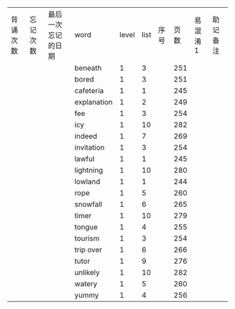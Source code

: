 |||||||||||
|:--|:--|:--|:--|:--|:--|:--|:--|:--|:--|
|背诵次数|忘记次数|最后一次忘记的日期|word|level|list|序号|页数|易混淆1|助记备注|
||||beneath|1|3||251|||
||||bored|1|3||251|||
||||cafeteria|1|1||245|||
||||explanation|1|2||249|||
||||fee|1|3||254|||
||||icy|1|10||282|||
||||indeed|1|7||269|||
||||invitation|1|3||254|||
||||lawful|1|1||245|||
||||lightning|1|10||280|||
||||lowland|1|1||244|||
||||rope|1|5||260|||
||||snowfall|1|6||265|||
||||timer|1|10||279|||
||||tongue|1|4||255|||
||||tourism|1|3||254|||
||||trip over|1|6||266|||
||||tutor|1|9||276|||
||||unlikely|1|10||282|||
||||watery|1|5||260|||
||||yummy|1|4||256|||
